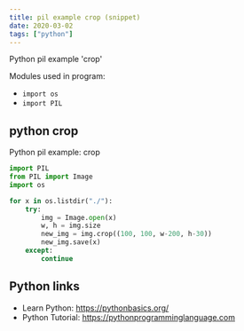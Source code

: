 ```yaml
---
title: pil example crop (snippet)
date: 2020-03-02
tags: ["python"]
---
```

Python pil example 'crop'


Modules used in program: 
* `import os`
* `import PIL`

## python crop

Python pil example: crop

```python
import PIL
from PIL import Image
import os

for x in os.listdir("./"):
    try:
        img = Image.open(x)
        w, h = img.size
        new_img = img.crop((100, 100, w-200, h-30))
        new_img.save(x)
    except:
        continue


```

## Python links

- Learn Python: https://pythonbasics.org/
- Python Tutorial: https://pythonprogramminglanguage.com
